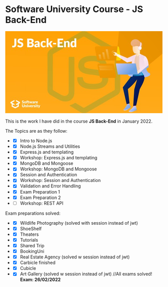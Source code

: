 # Software University Course - JS Back-End #

![js back-end](/js-back-end.jpg)

This is the work I have did in the course **JS Back-End** in January 2022.

The Topics are as they follow:

* - [x] Intro to Node.js
* - [x] Node.js Streams and Utilities
* - [x] Express.js and templating
* - [x] Workshop: Express.js and templating
* - [x] MongoDB and Mongoose
* - [x] Workshop: MongoDB and Mongoose
* - [x] Session and Authentication
* - [x] Workshop: Session and Authentication
* - [x] Validation and Error Handling
* - [x] Exam Preparation 1
* - [x] Exam Preparation 2
* - [ ] Workshop: REST API

Exam preparations solved:

* - [x] Wildlife Photography (solved with session instead of jwt)
* - [x] ShoeShelf
* - [x] Theaters
* - [x] Tutorials
* - [x] Shared Trip
* - [x] BookingUni
* - [x] Real Estate Agency (solved w session instead of jwt)
* - [x] Carbicle finished
* - [x] Cubicle
* - [x] Art Gallery (solved w session instead of jwt)
//All exams solved!
**Exam: 26/02/2022**